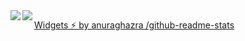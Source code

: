 <a href="https://github.com/HPaulson/">
  <img align="left" src="https://github-readme-stats.vercel.app/api?username=HPaulson&show_icons=true?count_private=true" />
</a>
<a href="https://github.com/HPaulson/">
  <img align="left" src="https://github-readme-stats.vercel.app/api/top-langs/?username=hpaulson&layout=compact" />
</a>

<a href="https://github.com/anuraghazra/github-readme-stats">Widgets ⚡ by  anuraghazra /github-readme-stats</a>

